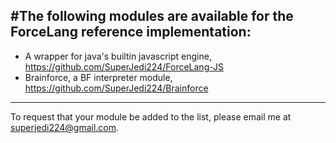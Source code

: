 #The following modules are available for the ForceLang reference implementation:
---
 - A wrapper for java's builtin javascript engine, https://github.com/SuperJedi224/ForceLang-JS 
 - Brainforce, a BF interpreter module, https://github.com/SuperJedi224/Brainforce
---
To request that your module be added to the list, please email me at [superjedi224@gmail.com](mailto:superjedi224@gmail.com).
